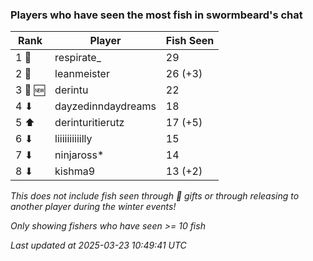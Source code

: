 ### Players who have seen the most fish in swormbeard's chat
| Rank | Player | Fish Seen |
|------|--------|-----------|
| 1 🥇  | respirate_  | 29 |
| 2 🥈  | leanmeister  | 26 (+3) |
| 3 🥉 🆕 | derintu  | 22 |
| 4 ⬇ | dayzedinndaydreams  | 18 |
| 5 ⬆ | derinturitierutz  | 17 (+5) |
| 6 ⬇ | liiiiiiiiiilly  | 15 |
| 7 ⬇ | ninjaross*  | 14 |
| 8 ⬇ | kishma9  | 13 (+2) |

_This does not include fish seen through 🎁 gifts or through releasing to another player during the winter events!_

_Only showing fishers who have seen >= 10 fish_

_Last updated at 2025-03-23 10:49:41 UTC_